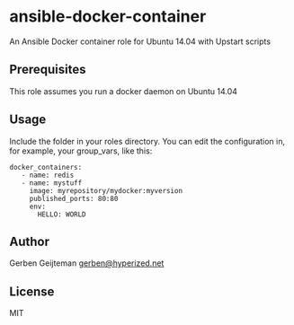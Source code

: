 # ansible-docker-container
An Ansible Docker container role for Ubuntu 14.04 with Upstart scripts

## Prerequisites

This role assumes you run a docker daemon on Ubuntu 14.04

## Usage

Include the folder in your roles directory. You can edit the configuration in, for example, your group_vars, like this:

```
docker_containers:
   - name: redis
   - name: mystuff
     image: myrepository/mydocker:myversion
     published_ports: 80:80
     env:
       HELLO: WORLD
```

## Author

Gerben Geijteman <gerben@hyperized.net>

## License

MIT